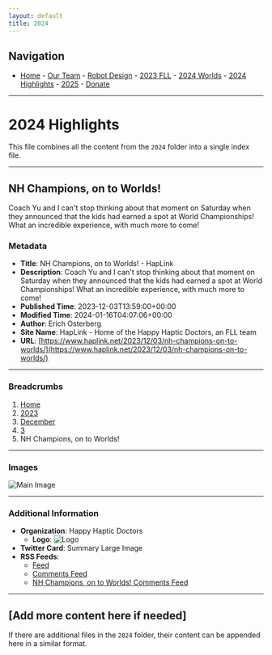 ```yaml
---
layout: default
title: 2024
---
```


## Navigation
- [Home](/) - [Our Team](/our-team/) - [Robot Design](/happy-haptic-doctors-robot-design/) - [2023 FLL](/2023-fll/) - [2024 Worlds](/2024-worlds/) - [2024 Highlights](/2024/) - [2025](/2025/) - [Donate](/donate/)

---

# 2024 Highlights

This file combines all the content from the `2024` folder into a single index file.

---

## NH Champions, on to Worlds!

Coach Yu and I can't stop thinking about that moment on Saturday when they announced that the kids had earned a spot at World Championships! What an incredible experience, with much more to come!

### Metadata

- **Title**: NH Champions, on to Worlds! - HapLink
- **Description**: Coach Yu and I can't stop thinking about that moment on Saturday when they announced that the kids had earned a spot at World Championships! What an incredible experience, with much more to come!
- **Published Time**: 2023-12-03T13:59:00+00:00
- **Modified Time**: 2024-01-16T04:07:06+00:00
- **Author**: Erich Osterberg
- **Site Name**: HapLink - Home of the Happy Haptic Doctors, an FLL team
- **URL**: [https://www.haplink.net/2023/12/03/nh-champions-on-to-worlds/](https://www.haplink.net/2023/12/03/nh-champions-on-to-worlds/)

---

### Breadcrumbs

1. [Home](https://www.haplink.net/)
2. [2023](https://www.haplink.net/2023/)
3. [December](https://www.haplink.net/2023/12/)
4. [3](https://www.haplink.net/2023/12/03/)
5. NH Champions, on to Worlds!

---

### Images

![Main Image](https://www.haplink.net/wp-content/uploads/2023/12/Frame-15-01-2024-09-58-35.jpg)

---

### Additional Information

- **Organization**: Happy Haptic Doctors
  - **Logo**: ![Logo](https://www.haplink.net/wp-content/uploads/2024/01/Screenshot-2024-01-15-at-7.23.35 PM.png)
- **Twitter Card**: Summary Large Image
- **RSS Feeds**:
  - [Feed](../../../../feed/index.html)
  - [Comments Feed](../../../../comments/feed/index.html)
  - [NH Champions, on to Worlds! Comments Feed](feed/index.html)

---

## [Add more content here if needed]

If there are additional files in the `2024` folder, their content can be appended here in a similar format.